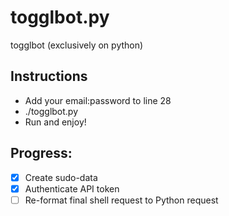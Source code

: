 # togglbot.py
togglbot (exclusively on python)

## Instructions
+ Add your email:password to line 28
+ ./togglbot.py
+ Run and enjoy!

## Progress:
- [x] Create sudo-data
- [x] Authenticate API token
- [ ] Re-format final shell request to Python request
